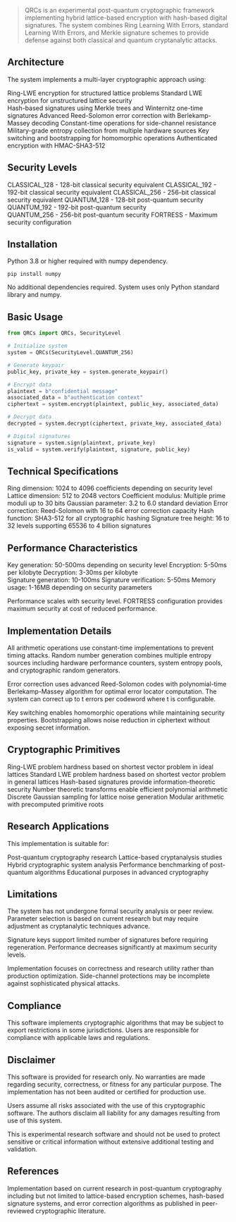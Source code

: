 > QRCs is an experimental post-quantum cryptographic framework implementing hybrid lattice-based encryption with hash-based digital signatures. The system combines Ring Learning With Errors, standard Learning With Errors, and Merkle signature schemes to provide defense against both classical and quantum cryptanalytic attacks.

## Architecture

The system implements a multi-layer cryptographic approach using:

Ring-LWE encryption for structured lattice problems
Standard LWE encryption for unstructured lattice security  
Hash-based signatures using Merkle trees and Winternitz one-time signatures
Advanced Reed-Solomon error correction with Berlekamp-Massey decoding
Constant-time operations for side-channel resistance
Military-grade entropy collection from multiple hardware sources
Key switching and bootstrapping for homomorphic operations
Authenticated encryption with HMAC-SHA3-512

## Security Levels

CLASSICAL_128 - 128-bit classical security equivalent
CLASSICAL_192 - 192-bit classical security equivalent
CLASSICAL_256 - 256-bit classical security equivalent
QUANTUM_128 - 128-bit post-quantum security
QUANTUM_192 - 192-bit post-quantum security  
QUANTUM_256 - 256-bit post-quantum security
FORTRESS - Maximum security configuration

## Installation

Python 3.8 or higher required with numpy dependency.

```
pip install numpy
```

No additional dependencies required. System uses only Python standard library and numpy.

## Basic Usage

```python
from QRCs import QRCs, SecurityLevel

# Initialize system
system = QRCs(SecurityLevel.QUANTUM_256)

# Generate keypair
public_key, private_key = system.generate_keypair()

# Encrypt data
plaintext = b"confidential message"
associated_data = b"authentication context"
ciphertext = system.encrypt(plaintext, public_key, associated_data)

# Decrypt data
decrypted = system.decrypt(ciphertext, private_key, associated_data)

# Digital signatures
signature = system.sign(plaintext, private_key)
is_valid = system.verify(plaintext, signature, public_key)
```

## Technical Specifications

Ring dimension: 1024 to 4096 coefficients depending on security level
Lattice dimension: 512 to 2048 vectors
Coefficient modulus: Multiple prime moduli up to 30 bits
Gaussian parameter: 3.2 to 6.0 standard deviation
Error correction: Reed-Solomon with 16 to 64 error correction capacity
Hash function: SHA3-512 for all cryptographic hashing
Signature tree height: 16 to 32 levels supporting 65536 to 4 billion signatures

## Performance Characteristics

Key generation: 50-500ms depending on security level
Encryption: 5-50ms per kilobyte
Decryption: 3-30ms per kilobyte  
Signature generation: 10-100ms
Signature verification: 5-50ms
Memory usage: 1-16MB depending on security parameters

Performance scales with security level. FORTRESS configuration provides maximum security at cost of reduced performance.

## Implementation Details

All arithmetic operations use constant-time implementations to prevent timing attacks. Random number generation combines multiple entropy sources including hardware performance counters, system entropy pools, and cryptographic random generators.

Error correction uses advanced Reed-Solomon codes with polynomial-time Berlekamp-Massey algorithm for optimal error locator computation. The system can correct up to t errors per codeword where t is configurable.

Key switching enables homomorphic operations while maintaining security properties. Bootstrapping allows noise reduction in ciphertext without exposing secret information.

## Cryptographic Primitives

Ring-LWE problem hardness based on shortest vector problem in ideal lattices
Standard LWE problem hardness based on shortest vector problem in general lattices
Hash-based signatures provide information-theoretic security
Number theoretic transforms enable efficient polynomial arithmetic
Discrete Gaussian sampling for lattice noise generation
Modular arithmetic with precomputed primitive roots

## Research Applications

This implementation is suitable for:

Post-quantum cryptography research
Lattice-based cryptanalysis studies
Hybrid cryptographic system analysis
Performance benchmarking of post-quantum algorithms
Educational purposes in advanced cryptography

## Limitations

The system has not undergone formal security analysis or peer review. Parameter selection is based on current research but may require adjustment as cryptanalytic techniques advance.

Signature keys support limited number of signatures before requiring regeneration. Performance decreases significantly at maximum security levels.

Implementation focuses on correctness and research utility rather than production optimization. Side-channel protections may be incomplete against sophisticated physical attacks.

## Compliance

This software implements cryptographic algorithms that may be subject to export restrictions in some jurisdictions. Users are responsible for compliance with applicable laws and regulations.

## Disclaimer

This software is provided for research only. No warranties are made regarding security, correctness, or fitness for any particular purpose. The implementation has not been audited or certified for production use.

Users assume all risks associated with the use of this cryptographic software. The authors disclaim all liability for any damages resulting from use of this system.

This is experimental research software and should not be used to protect sensitive or critical information without extensive additional testing and validation.

## References

Implementation based on current research in post-quantum cryptography including but not limited to lattice-based encryption schemes, hash-based signature systems, and error correction algorithms as published in peer-reviewed cryptographic literature.
